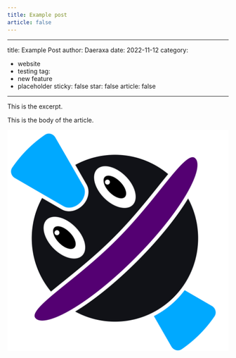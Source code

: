 ```yaml
---
title: Example post
article: false
---
```

<!--Everything below this line is the example post. The above is necessary just to hide it completely from the website-->
---
title: Example Post
author: Daeraxa
date: 2022-11-12
category:

- website
- testing
  tag:
- new feature
- placeholder
  sticky: false
  star: false
  article: false
---

This is the excerpt.

<!-- more -->

This is the body of the article.

![image](./assets/test.png)
